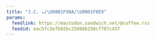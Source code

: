 ```yaml
---
title: "J.C. ☕/\U0001F98A/\U0001F6E9️"
params:
  feedlink: https://mastodon.sandwich.net/@coffee.rss
  feedid: eac5fc3e7b02bc25898b158cf707c437
---
```

